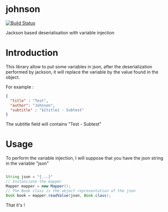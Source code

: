 # johnson


[![Build Status](https://travis-ci.org/Richou/johnson.svg?branch=master)](https://travis-ci.org/Richou/johnson)

Jackson based deserialisation with variable injection

Introduction
============================

This library allow to put some variables in json, after the deserialization performed by jackson, it will replace the variable by the value found in the object.

For example :

```json
{
  "title" : "Test",
  "author": "Johnson",
  "subtitle" : "${title} - Subtest"
}
```

The subtitle field will contains "Test - Subtest"

Usage 
============================

To perform the variable injection, I will suppose that you have the json string in the variable "json" 

```java

String json = "{...}"
// Instanciate the mapper
Mapper mapper = new Mapper();
// The Book class is the object representation of the json
Book book = mapper.readValue(json, Book.class);

```

That it's !
